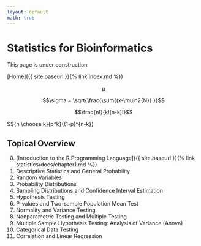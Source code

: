 ```yaml
---
layout: default
math: true
---
```


# Statistics for Bioinformatics

This page is under construction

[Home]({{ site.baseurl }}{% link index.md %})

$$\mu$$

$$\sigma = \sqrt{\frac{\sum{(x-\mu)^2{N}} }}$$

$$\frac{n!}{k!(n-k)!}$$

$${n \choose k}{p^k}{(1-p)^{n-k}}

## Topical Overview

0. [Introduction to the R Programming Language]({{ site.baseurl }}{% link statistics/docs/chapter1.md %})
1. Descriptive Statistics and General Probability
2. Random Variables
3. Probability Distributions
4. Sampling Distributions and Confidence Interval Estimation
5. Hypothesis Testing
6. P-values and Two-sample Population Mean Test
7. Normality and Variance Testing
8. Nonparametric Testing and Multiple Testing
9. Multiple Sample Hypothesis Testing: Analysis of Variance (Anova)
10. Categorical Data Testing
11. Correlation and Linear Regression



